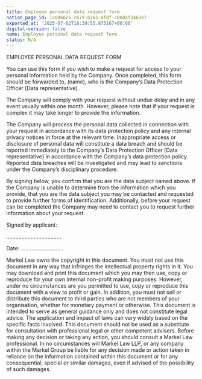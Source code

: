 ```yaml
---
title: Employee personal data request form
notion_page_id: 1c0d6625-c679-8165-8fdf-c00daf3463e7
exported_at: '2025-07-02T18:39:55.875167+00:00'
digital-version: false
name: Employee personal data request form
status: N/A
---
```


EMPLOYEE PERSONAL DATA REQUEST FORM

You can use this form if you wish to make a request for access to your personal information held by the Company.  Once completed, this form should be forwarded to, (name), who is the Company’s Data Protection Officer [Data representative].

<!-- Unsupported block type: table -->

The Company will comply with your request without undue delay and in any event usually within one month. However, please note that if your request is complex it may take longer to provide the information.

The Company will process the personal data collected in connection with your request in accordance with its data protection policy and any internal privacy notices in force at the relevant time. Inappropriate access or disclosure of personal data will constitute a data breach and should be reported immediately to the Company’s Data Protection Officer [Data representative] in accordance with the Company’s data protection policy. Reported data breaches will be investigated and may lead to sanctions under the Company’s disciplinary procedure.

By signing below, you confirm that you are the data subject named above. If the Company is unable to determine from the information which you provide, that you are the data subject you may be contacted and requested to provide further forms of identification. Additionally, before your request can be completed the Company may need to contact you to request further information about your request.

Signed by applicant:

………………………….…..

Date: ……………………….

Markel Law owns the copyright in this document. You must not use this document in any way that infringes the intellectual property rights in it. You may download and print this document which you may then use, copy or reproduce for your own internal non-profit making purposes. However, under no circumstances are you permitted to use, copy or reproduce this document with a view to profit or gain. In addition, you must not sell or distribute this document to third parties who are not members of your organisation, whether for monetary payment or otherwise. This document is intended to serve as general guidance only and does not constitute legal advice. The application and impact of laws can vary widely based on the specific facts involved. This document should not be used as a substitute for consultation with professional legal or other competent advisers. Before making any decision or taking any action, you should consult a Markel Law professional. In no circumstances will Markel Law LLP, or any company within the Markel Group be liable for any decision made or action taken in reliance on the information contained within this document or for any consequential, special or similar damages, even if advised of the possibility of such damages.
